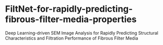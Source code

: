# FiltNet-for-rapidly-predicting-fibrous-filter-media-properties
Deep Learning-driven SEM Image Analysis for Rapidly Predicting Structural Characteristics and Filtration Performance of Fibrous Filter Media
